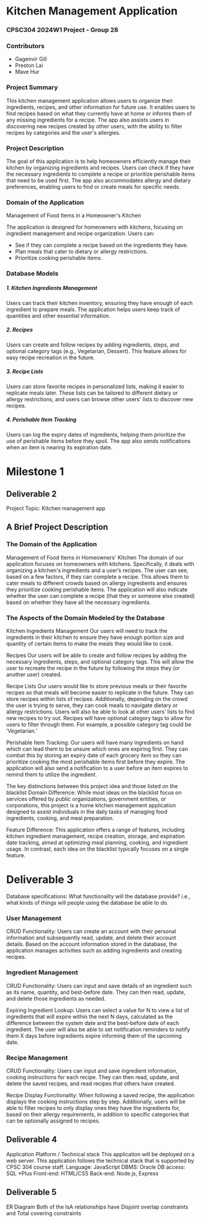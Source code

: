 # Kitchen Management Application

### CPSC304 2024W1 Project - Group 28

### Contributors
- Gagenvir Gill
- Preston Lai
- Mave Hur

### Project Summary
This kitchen management application allows users to organize their ingredients, recipes, and other information for future use. It enables users to find recipes based on what they currently have at home or informs them of any missing ingredients for a recipe. The app also assists users in discovering new recipes created by other users, with the ability to filter recipes by categories and the user's allergies.

### Project Description
The goal of this application is to help homeowners efficiently manage their kitchen by organizing ingredients and recipes. Users can check if they have the necessary ingredients to complete a recipe or prioritize perishable items that need to be used first. The app also accommodates allergy and dietary preferences, enabling users to find or create meals for specific needs.

### Domain of the Application
Management of Food Items in a Homeowner's Kitchen

The application is designed for homeowners with kitchens, focusing on ingredient management and recipe organization. Users can:

- See if they can complete a recipe based on the ingredients they have.
- Plan meals that cater to dietary or allergy restrictions.
- Prioritize cooking perishable items.

### Database Models

##### 1. Kitchen Ingredients Management
Users can track their kitchen inventory, ensuring they have enough of each ingredient to prepare meals. The application helps users keep track of quantities and other essential information.

##### 2. Recipes
Users can create and follow recipes by adding ingredients, steps, and optional category tags (e.g., Vegetarian, Dessert). This feature allows for easy recipe recreation in the future.

##### 3. Recipe Lists
Users can store favorite recipes in personalized lists, making it easier to replicate meals later. These lists can be tailored to different dietary or allergy restrictions, and users can browse other users' lists to discover new recipes.

##### 4. Perishable Item Tracking
Users can log the expiry dates of ingredients, helping them prioritize the use of perishable items before they spoil. The app also sends notifications when an item is nearing its expiration date.


# Milestone 1

## Deliverable 2
Project Topic: Kitchen management app

## A Brief Project Description

### The Domain of the Application
Management of Food Items in Homeowners' Kitchen
The domain of our application focuses on homeowners with kitchens. Specifically, it deals with organizing a kitchen's ingredients and a user’s recipes. The user can see, based on a few factors, if they can complete a recipe. This allows them to cater meals to different crowds based on allergy ingredients and ensures they prioritize cooking perishable items. The application will also indicate whether the user can complete a recipe (that they or someone else created) based on whether they have all the necessary ingredients.

### The Aspects of the Domain Modeled by the Database
Kitchen Ingredients Management
Our users will need to track the ingredients in their kitchen to ensure they have enough portion size and quantity of certain items to make the meals they would like to cook.

Recipes
Our users will be able to create and follow recipes by adding the necessary ingredients, steps, and optional category tags. This will allow the user to recreate the recipe in the future by following the steps they (or another user) created.

Recipe Lists
Our users would like to store previous meals or their favorite recipes so that meals will become easier to replicate in the future. They can store recipes within lists of recipes. Additionally, depending on the crowd the user is trying to serve, they can cook meals to navigate dietary or allergy restrictions. Users will also be able to look at other users’ lists to find new recipes to try out. Recipes will have optional category tags to allow for users to filter through them. For example, a possible category tag could be ‘Vegetarian.’

Perishable Item Tracking: 
Our users will have many ingredients on hand which can lead them to be unsure which ones are expiring first. They can combat this by storing an expiry date of each grocery item so they can prioritize cooking the most perishable items first before they expire. The application will also send a notification to a user before an item expires to remind them to utilize the ingredient.

The key distinctions between this project idea and those listed on the blacklist
Domain Difference: 
While most ideas on the blacklist focus on services offered by public organizations, government entities, or corporations, this project is a home kitchen management application designed to assist individuals in the daily tasks of managing food ingredients, cooking, and meal preparation.

Feature Difference: 
This application offers a range of features, including kitchen ingredient management, recipe creation, storage, and expiration date tracking, aimed at optimizing meal planning, cooking, and ingredient usage. In contrast, each idea on the blacklist typically focuses on a single feature.

# Deliverable 3
Database specifications: What functionality will the database provide? i.e., what kinds of things will people using the database be able to do. 

### User Management
CRUD Functionality: 
Users can create an account with their personal information and subsequently read, update, and delete their account details. Based on the account information stored in the database, the application manages activities such as adding ingredients and creating recipes.

### Ingredient Management
CRUD Functionality: 
Users can input and save details of an ingredient such as its name, quantity, and best-before date. They can then read, update, and delete those ingredients as needed.

Expiring Ingredient Lookup: 
Users can select a value for N to view a list of ingredients that will expire within the next N days, calculated as the difference between the system date and the best-before date of each ingredient. The user will also be able to set notification reminders to notify them X days before ingredients expire informing them of the upcoming date.

### Recipe Management
CRUD Functionality: 
Users can input and save ingredient information, cooking instructions for each recipe. They can then read, update, and delete the saved recipes, and read recipes that others have created.

Recipe Display Functionality: 
When following a saved recipe, the application displays the cooking instructions step by step. Additionally, users will be able to filter recipes to only display ones they have the ingredients for, based on their allergy requirements, in addition to specific categories that can be optionally assigned to recipes.

## Deliverable 4
Application Platform / Technical stack
This application will be deployed on a web server.
This application follows the technical stack that is supported by CPSC 304 course staff.
Language: JavaScript
DBMS: Oracle
DB access: SQL *Plus
Front-end: HTML/CSS
Back-end: Node.js, Express

## Deliverable 5
ER Diagram
Both of the IsA relationships have Disjoint overlap constraints and Total covering constraints








